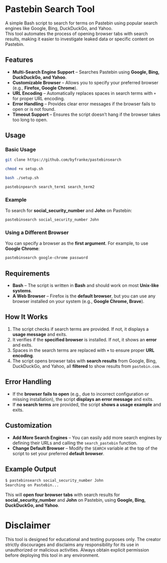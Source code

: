 # Pastebin Search Tool

A simple Bash script to search for terms on Pastebin using popular search engines like Google, Bing, DuckDuckGo, and Yahoo.  
This tool automates the process of opening browser tabs with search results, making it easier to investigate leaked data or specific content on Pastebin.

## Features

- **Multi-Search Engine Support** – Searches Pastebin using **Google, Bing, DuckDuckGo, and Yahoo**.
- **Customizable Browser** – Allows you to specify your preferred browser (e.g., **Firefox, Google Chrome**).
- **URL Encoding** – Automatically replaces spaces in search terms with `+` for proper URL encoding.
- **Error Handling** – Provides clear error messages if the browser fails to open or is not found.
- **Timeout Support** – Ensures the script doesn’t hang if the browser takes too long to open.

## Usage

### Basic Usage

   ```bash
   git clone https://github.com/byfranke/pastebinsearch
   ```

   ```bash
   chmod +x setup.sh
   ```

   ```bash
   bash ./setup.sh
   ```

   ```bash
   pastebinpearch search_term1 search_term2
   ```

### Example

To search for **social_security_number** and **John** on Pastebin:

```bash
pastebinsearch social_security_number John
```

### Using a Different Browser

You can specify a browser as the **first argument**. For example, to use **Google Chrome**:

```bash
pastebinsearch google-chrome password
```

## Requirements

- **Bash** – The script is written in **Bash** and should work on most **Unix-like systems**.
- **A Web Browser** – Firefox is the **default browser**, but you can use any browser installed on your system (e.g., **Google Chrome, Brave**).

## How It Works

1. The script checks if search terms are provided. If not, it displays a **usage message** and exits.
2. It verifies if the **specified browser** is installed. If not, it shows an **error** and exits.
3. Spaces in the search terms are replaced with **`+`** to ensure proper **URL encoding**.
4. The script opens browser tabs with **search results** from Google, Bing, DuckDuckGo, and Yahoo, all **filtered** to show results from `pastebin.com`.

## Error Handling

- If the **browser fails to open** (e.g., due to incorrect configuration or missing installation), the script **displays an error message** and exits.
- If **no search terms** are provided, the script **shows a usage example** and exits.

## Customization

- **Add More Search Engines** – You can easily add more search engines by defining their URLs and calling the `search_pastebin` function.
- **Change Default Browser** – Modify the `SEARCH` variable at the top of the script to set your preferred **default browser**.

## Example Output

```bash
$ pastebinsearch social_security_number John
Searching on Pastebin...
```

This will **open four browser tabs** with search results for **social_security_number** and **John** on Pastebin, using **Google, Bing, DuckDuckGo, and Yahoo**.

# Disclaimer
This tool is designed for educational and testing purposes only. The creator strictly discourages and disclaims any responsibility for its use in unauthorized or malicious activities. Always obtain explicit permission before deploying this tool in any environment.
